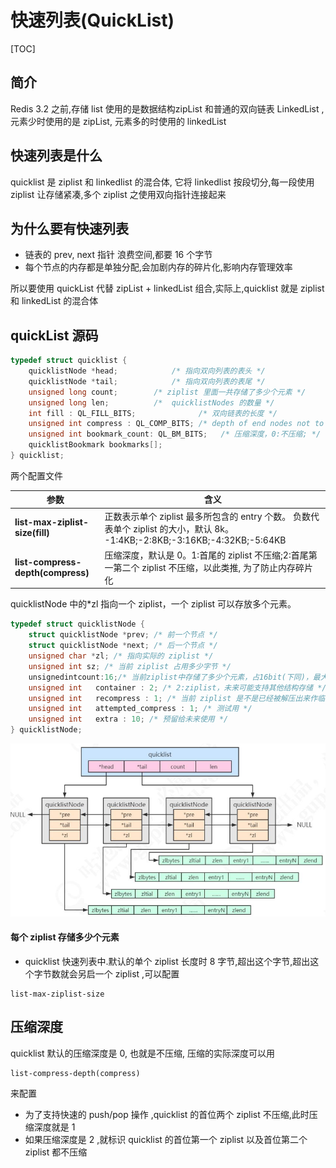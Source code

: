 # 快速列表(QuickList)

[TOC]

## 简介

Redis 3.2 之前,存储 list 使用的是数据结构zipList 和普通的双向链表 LinkedList ,  元素少时使用的是 zipList, 元素多的时使用的 linkedList

## 快速列表是什么

quicklist 是 ziplist 和 linkedlist 的混合体, 它将 linkedlist 按段切分,每一段使用 ziplist 让存储紧凑,多个 ziplist 之使用双向指针连接起来

## 为什么要有快速列表

- 链表的 prev, next 指针 浪费空间,都要 16 个字节
- 每个节点的内存都是单独分配,会加剧内存的碎片化,影响内存管理效率

所以要使用 quickList 代替 zipList + linkedList 组合,实际上,quicklist 就是 ziplist 和 linkedList 的混合体

## quickList 源码

```c
typedef struct quicklist {
    quicklistNode *head;			/* 指向双向列表的表头 */
    quicklistNode *tail;			/* 指向双向列表的表尾 */
    unsigned long count;        /* ziplist 里面一共存储了多少个元素 */
    unsigned long len;          /*  quicklistNodes 的数量 */
    int fill : QL_FILL_BITS;              /* 双向链表的长度 */
    unsigned int compress : QL_COMP_BITS; /* depth of end nodes not to compress;0=off */
    unsigned int bookmark_count: QL_BM_BITS;   /* 压缩深度，0:不压缩; */
    quicklistBookmark bookmarks[];
} quicklist;

```

两个配置文件

| 参数                              | 含义                                                         |
| --------------------------------- | ------------------------------------------------------------ |
| **list-max-ziplist-size(fill)**   | 正数表示单个 ziplist 最多所包含的 entry 个数。 负数代表单个 ziplist 的大小，默认 8k。 -1:4KB;-2:8KB;-3:16KB;-4:32KB;-5:64KB |
| **list-compress-depth(compress)** | 压缩深度，默认是 0。1:首尾的 ziplist 不压缩;2:首尾第一第二个 ziplist 不压缩，以此类推, 为了防止内存碎片化 |

quicklistNode 中的*zl 指向一个 ziplist，一个 ziplist 可以存放多个元素。

```c
typedef struct quicklistNode {
    struct quicklistNode *prev; /* 前一个节点 */
    struct quicklistNode *next; /* 后一个节点 */
    unsigned char *zl; /* 指向实际的 ziplist */
    unsigned int sz; /* 当前 ziplist 占用多少字节 */
    unsignedintcount:16;/* 当前ziplist中存储了多少个元素，占16bit(下同)，最大65536个*/ unsigned int   encoding : 2; /* 是否采用了 LZF 压缩算法压缩节点，1:RAW 2:LZF */
    unsigned int   container : 2; /* 2:ziplist，未来可能支持其他结构存储 */
    unsigned int   recompress : 1; /* 当前 ziplist 是不是已经被解压出来作临时使用 */
    unsigned int   attempted_compress : 1; /* 测试用 */
    unsigned int   extra : 10; /* 预留给未来使用 */
} quicklistNode;
```

![image-20200801233522826](../../../../assets/image-20200801233522826.png)





#### 每个 ziplist 存储多少个元素

- quicklist 快速列表中.默认的单个 ziplist 长度时 8 字节,超出这个字节,超出这个字节数就会另启一个 ziplist ,可以配置

```
list-max-ziplist-size
```

## 压缩深度

quicklist 默认的压缩深度是 0, 也就是不压缩, 压缩的实际深度可以用

```
list-compress-depth(compress)
```

来配置

- 为了支持快速的 push/pop 操作 ,quicklist 的首位两个 ziplist 不压缩,此时压缩深度就是 1
- 如果压缩深度是 2 ,就标识 quicklist 的首位第一个 ziplist 以及首位第二个 ziplist 都不压缩


